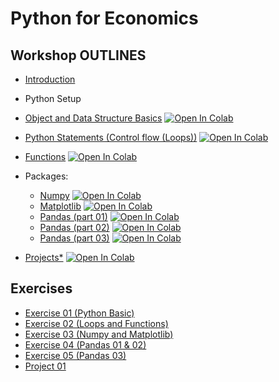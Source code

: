 # Python for Economics

## Workshop OUTLINES

- [Introduction](https://github.com/saeed-saffari/Intro-Py-for-Econ-workshop-Sum2022/blob/main/Lectures/Intro%20Py%20for%20Econ%20UT%20Workshop%20Sum%202022.pdf)
- Python Setup
- [Object and Data Structure Basics](https://github.com/saeed-saffari//Intro-Py-for-Econ-workshop-Sum2022/blob/main/Lectures/1.%20Introduction%20to%20Python%20(Data%20Structure).ipynb) [![Open In Colab](https://colab.research.google.com/assets/colab-badge.svg)](https://colab.research.google.com/github/saeed-saffari//Intro-Py-for-Econ-workshop-Sum2022/blob/main/Lectures/1.%20Introduction%20to%20Python%20(Data%20Structure).ipynb)

- [Python Statements (Control flow (Loops))](https://github.com/saeed-saffari/Intro-Py-for-Econ-workshop-Sum2022/blob/main/Lectures/2.%20Control%20flow%20(Loops).ipynb) [![Open In Colab](https://colab.research.google.com/assets/colab-badge.svg)](https://colab.research.google.com/github/saeed-saffari/Intro-Py-for-Econ-workshop-Sum2022/blob/main/Lectures/2.%20Control%20flow%20(Loops).ipynb)

- [Functions](https://github.com/saeed-saffari/Intro-Py-for-Econ-workshop-Sum2022/blob/main/Lectures/3.%20Functions.ipynb) [![Open In Colab](https://colab.research.google.com/assets/colab-badge.svg)](https://colab.research.google.com/github/saeed-saffari/Intro-Py-for-Econ-workshop-Sum2022/blob/main/Lectures/3.%20Functions.ipynb)

- Packages:
  - [Numpy](https://github.com/saeed-saffari/Intro-Py-for-Econ-workshop-Sum2022/blob/main/Lectures/4.%20NumPy.ipynb) [![Open In Colab](https://colab.research.google.com/assets/colab-badge.svg)](https://colab.research.google.com/github/saeed-saffari/Intro-Py-for-Econ-workshop-Sum2022/blob/main/Lectures/4.%20NumPy.ipynb)
  - [Matplotlib](https://github.com/saeed-saffari/Intro-Py-for-Econ-workshop-Sum2022/blob/main/Lectures/5.%20Matplotlib.ipynb) [![Open In Colab](https://colab.research.google.com/assets/colab-badge.svg)](https://colab.research.google.com/github/saeed-saffari/Intro-Py-for-Econ-workshop-Sum2022/blob/main/Lectures/5.%20Matplotlib.ipynb)
  - [Pandas (part 01)](https://github.com/saeed-saffari/Intro-Py-for-Econ-workshop-Sum2022/blob/main/Lectures/6.%20Pandas%2001.ipynb) [![Open In Colab](https://colab.research.google.com/assets/colab-badge.svg)](https://colab.research.google.com/github/saeed-saffari/Intro-Py-for-Econ-workshop-Sum2022/blob/main/Lectures/6.%20Pandas%2001.ipynb)
  - [Pandas (part 02)](https://github.com/saeed-saffari/Intro-Py-for-Econ-workshop-Sum2022/blob/main/Lectures/7.%20Pandas%2002.ipynb) [![Open In Colab](https://colab.research.google.com/assets/colab-badge.svg)](https://colab.research.google.com/github/saeed-saffari/Intro-Py-for-Econ-workshop-Sum2022/blob/main/Lectures/7.%20Pandas%2002.ipynb)
  - [Pandas (part 03)](https://github.com/saeed-saffari/Intro-Py-for-Econ-workshop-Sum2022/blob/main/Lectures/8.%20Pandas%2003.ipynb) [![Open In Colab](https://colab.research.google.com/assets/colab-badge.svg)](https://colab.research.google.com/github/saeed-saffari/Intro-Py-for-Econ-workshop-Sum2022/blob/main/Lectures/8.%20Pandas%2003.ipynb)
  
  
- [Projects*](https://github.com/saeed-saffari/Intro-Py-for-Econ-workshop-Sum2022/blob/main/Lectures/9.%20Project%2001%20-%20Covid19%20confirmed%20cases.ipynb) [![Open In Colab](https://colab.research.google.com/assets/colab-badge.svg)](https://colab.research.google.com/github/saeed-saffari/Intro-Py-for-Econ-workshop-Sum2022/blob/main/Lectures/9.%20Project%2001%20-%20Covid19%20confirmed%20cases.ipynb)

## Exercises
- [Exercise 01 (Python Basic)](https://drive.google.com/file/d/1A9SAMFEcI3pgq9ikNMyAQ2Fw_LJ9RtJe/view?usp=sharing)
- [Exercise 02 (Loops and Functions)](https://drive.google.com/file/d/1VtGpjFwMDMl2J5lJJXZAyL-8vyhMj8Ut/view?usp=sharing)
- [Exercise 03 (Numpy and Matplotlib)](https://drive.google.com/file/d/1DublFnWF_8ST2Iv7_LRMg7A5N7O9rm_p/view?usp=sharing)
- [Exercise 04 (Pandas 01 & 02)](https://drive.google.com/file/d/1akG1cVvoOtf5S25AzkgN9x01mgHBPS95/view?usp=sharing)
- [Exercise 05 (Pandas 03)](https://drive.google.com/file/d/13g03z5Uz1ksjgXNE3Mnop4zoXAyp4pD-/view?usp=sharing)
- [Project 01](https://drive.google.com/file/d/1izuGDogTjxHS_HjRzEDsr2IH3ejc17aM/view?usp=sharing)


